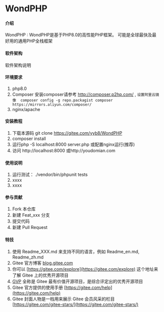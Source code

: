 # WondPHP

#### 介绍
WondPHP :   WondPHP是基于PHP8.0的高性能PHP框架。
         可能是全球最快及最好用的通用PHP全栈框架

#### 软件架构
软件架构说明


#### 环境要求

1.  php8.0
2.  Composer   安装composer请参考  http://composer.p2hp.com/  , `设置阿里云镜像  composer config -g repo.packagist composer https://mirrors.aliyun.com/composer/`
3.  nginx/apache

#### 安装教程
1. 下载本源码 git clone https://gitee.com/yyb8/WondPHP
2. composer install 
3. 运行php -S localhost:8000 server.php 或配置nginx运行(推荐)
4. 访问 http://localhost:8000 或http://youdomian.com

#### 使用说明

1.  运行测试：
    ./vendor/bin/phpunit tests 
2.  xxxx
3.  xxxx

#### 参与贡献

1.  Fork 本仓库
2.  新建 Feat_xxx 分支
3.  提交代码
4.  新建 Pull Request


#### 特技

1.  使用 Readme\_XXX.md 来支持不同的语言，例如 Readme\_en.md, Readme\_zh.md
2.  Gitee 官方博客 [blog.gitee.com](https://blog.gitee.com)
3.  你可以 [https://gitee.com/explore](https://gitee.com/explore) 这个地址来了解 Gitee 上的优秀开源项目
4.  [GVP](https://gitee.com/gvp) 全称是 Gitee 最有价值开源项目，是综合评定出的优秀开源项目
5.  Gitee 官方提供的使用手册 [https://gitee.com/help](https://gitee.com/help)
6.  Gitee 封面人物是一档用来展示 Gitee 会员风采的栏目 [https://gitee.com/gitee-stars/](https://gitee.com/gitee-stars/)
